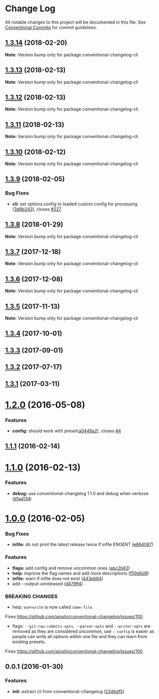 # Change Log

All notable changes to this project will be documented in this file.
See [Conventional Commits](https://conventionalcommits.org) for commit guidelines.

<a name="1.3.14"></a>
## [1.3.14](https://github.com/conventional-changelog/conventional-changelog/compare/conventional-changelog-cli@1.3.13...conventional-changelog-cli@1.3.14) (2018-02-20)




**Note:** Version bump only for package conventional-changelog-cli

<a name="1.3.13"></a>
## [1.3.13](https://github.com/conventional-changelog/conventional-changelog-cli/compare/conventional-changelog-cli@1.3.12...conventional-changelog-cli@1.3.13) (2018-02-13)




**Note:** Version bump only for package conventional-changelog-cli

<a name="1.3.12"></a>
## [1.3.12](https://github.com/conventional-changelog/conventional-changelog-cli/compare/conventional-changelog-cli@1.3.11...conventional-changelog-cli@1.3.12) (2018-02-13)




**Note:** Version bump only for package conventional-changelog-cli

<a name="1.3.11"></a>
## [1.3.11](https://github.com/conventional-changelog/conventional-changelog-cli/compare/conventional-changelog-cli@1.3.10...conventional-changelog-cli@1.3.11) (2018-02-13)




**Note:** Version bump only for package conventional-changelog-cli

<a name="1.3.10"></a>
## [1.3.10](https://github.com/conventional-changelog/conventional-changelog-cli/compare/conventional-changelog-cli@1.3.9...conventional-changelog-cli@1.3.10) (2018-02-12)




**Note:** Version bump only for package conventional-changelog-cli

<a name="1.3.9"></a>
## [1.3.9](https://github.com/conventional-changelog/conventional-changelog-cli/compare/conventional-changelog-cli@1.3.8...conventional-changelog-cli@1.3.9) (2018-02-05)


### Bug Fixes

* **cli:** set options.config to loaded custom config for processing ([3d8b243](https://github.com/conventional-changelog/conventional-changelog-cli/commit/3d8b243)), closes [#227](https://github.com/conventional-changelog/conventional-changelog-cli/issues/227)




<a name="1.3.8"></a>
## [1.3.8](https://github.com/conventional-changelog/conventional-changelog-cli/compare/conventional-changelog-cli@1.3.7...conventional-changelog-cli@1.3.8) (2018-01-29)




**Note:** Version bump only for package conventional-changelog-cli

<a name="1.3.7"></a>
## [1.3.7](https://github.com/conventional-changelog/conventional-changelog-cli/compare/conventional-changelog-cli@1.3.6...conventional-changelog-cli@1.3.7) (2017-12-18)




**Note:** Version bump only for package conventional-changelog-cli

<a name="1.3.6"></a>
## [1.3.6](https://github.com/conventional-changelog/conventional-changelog-cli/compare/conventional-changelog-cli@1.3.5...conventional-changelog-cli@1.3.6) (2017-12-08)




**Note:** Version bump only for package conventional-changelog-cli

<a name="1.3.5"></a>
## [1.3.5](https://github.com/conventional-changelog/conventional-changelog-cli/compare/conventional-changelog-cli@1.3.4...conventional-changelog-cli@1.3.5) (2017-11-13)




**Note:** Version bump only for package conventional-changelog-cli

<a name="1.3.4"></a>
## [1.3.4](https://github.com/conventional-changelog/conventional-changelog-cli/compare/conventional-changelog-cli@1.3.3...conventional-changelog-cli@1.3.4) (2017-10-01)

<a name="1.3.3"></a>
## [1.3.3](https://github.com/conventional-changelog/conventional-changelog-cli/compare/conventional-changelog-cli@1.3.2...conventional-changelog-cli@1.3.3) (2017-09-01)

<a name="1.3.2"></a>
## [1.3.2](https://github.com/conventional-changelog/conventional-changelog-cli/compare/conventional-changelog-cli@1.3.1...conventional-changelog-cli@1.3.2) (2017-07-17)

<a name="1.3.1"></a>
## [1.3.1](https://github.com/conventional-changelog/conventional-changelog-cli/compare/conventional-changelog-cli@1.3.0...conventional-changelog-cli@1.3.1) (2017-03-11)

<a name="1.2.0"></a>
# [1.2.0](https://github.com/conventional-changelog/conventional-changelog-cli/compare/v1.1.1...v1.2.0) (2016-05-08)


### Features

* **config:** should work with preset([a0449a2](https://github.com/conventional-changelog/conventional-changelog-cli/commit/a0449a2)), closes [#4](https://github.com/conventional-changelog/conventional-changelog-cli/issues/4)



<a name="1.1.1"></a>
## [1.1.1](https://github.com/stevemao/conventional-changelog-cli/compare/v1.1.0...v1.1.1) (2016-02-14)




<a name="1.1.0"></a>
# [1.1.0](https://github.com/stevemao/conventional-changelog-cli/compare/v1.0.0...v1.1.0) (2016-02-13)


### Features

* **debug:** use conventional-changelog 1.1.0 and debug when verbose ([d1aa13d](https://github.com/stevemao/conventional-changelog-cli/commit/d1aa13d))



<a name="1.0.0"></a>
# [1.0.0](https://github.com/stevemao/conventional-changelog-cli/compare/v0.0.1...v1.0.0) (2016-02-05)


### Bug Fixes

* **infile:** do not print the latest release twice if infile ENOENT ([e664087](https://github.com/stevemao/conventional-changelog-cli/commit/e664087))

### Features

* **flags:** add config and remove uncommon ones ([abc2b83](https://github.com/stevemao/conventional-changelog-cli/commit/abc2b83))
* **help:** improve the flag names and add more descriptions ([f59d6d9](https://github.com/stevemao/conventional-changelog-cli/commit/f59d6d9))
* **infile:** warn if infile does not exist ([443eb64](https://github.com/stevemao/conventional-changelog-cli/commit/443eb64))
* add --output-unreleased ([d479ff4](https://github.com/stevemao/conventional-changelog-cli/commit/d479ff4))


### BREAKING CHANGES

* help: `overwrite` is now called `same-file`.

Fixes https://github.com/ajoslin/conventional-changelog/issues/100
* flags: `--git-raw-commits-opts`, `--parser-opts` and `--writer-opts` are removed as they are considered uncommon, use `--config` is easier as people can write all options within one file and they can learn from existing presets.

Fixes https://github.com/ajoslin/conventional-changelog/issues/100



<a name="0.0.1"></a>
## 0.0.1 (2016-01-30)


### Features

* **init:** extract cli from conventional-changelog ([2246df5](https://github.com/stevemao/conventional-changelog-cli/commit/2246df5))
